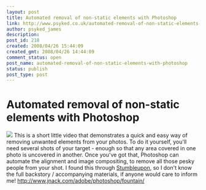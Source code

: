 ```yaml
---
layout: post
title: Automated removal of non-static elements with Photoshop
link: http://www.psyked.co.uk/automated-removal-of-non-static-elements-with-photoshop/
author: psyked_james
description: 
post_id: 218
created: 2008/04/26 15:44:09
created_gmt: 2008/04/26 14:44:09
comment_status: open
post_name: automated-removal-of-non-static-elements-with-photoshop
status: publish
post_type: post
---
```


# Automated removal of non-static elements with Photoshop

![](http://uploads.psyked.co.uk/2008/04/removing-elements-from-images.jpg) This is a short little video that demonstrates a quick and easy way of removing unwanted elements from your photos. To do it yourself, you'll need several shots of your target - enough so that any area covered in one photo is uncovered in another. Once you've got that, Photoshop can automate the alignment and image compositing, to remove all those pesky people from your shot. I found this through [Stumbleupon](http://www.stumbleupon.com), so I don't know the full backstory / accompanying materials, if anyone would care to inform me! <http://www.jnack.com/adobe/photoshop/fountain/>